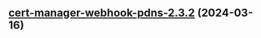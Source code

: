 

## [cert-manager-webhook-pdns-2.3.2](https://github.com/cyr-ius/truenas-charts/compare/cert-manager-webhook-pdns-2.3.1...cert-manager-webhook-pdns-2.3.2) (2024-03-16)

